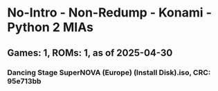 # No-Intro - Non-Redump - Konami - Python 2 MIAs
## Games: 1, ROMs: 1, as of 2025-04-30

### Dancing Stage SuperNOVA (Europe) (Install Disk).iso, CRC: 95e713bb
